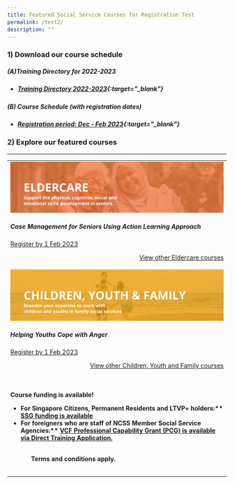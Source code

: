 ```yaml
---
title: Featured Social Service Courses for Registration Test
permalink: /test2/
description: ""
---
```

### 1) Download our course schedule

##### **(A)Training Directory for 2022-2023**
* ##### [Training Directory 2022-2023](/files/Files%20for%20Learners/FY22-Training-Directory-updated-1Sept22.pdf){:target="_blank"} 

##### **(B) Course Schedule (with registration dates)** <br>
* ##### [Registration period: Dec - Feb 2023](/files/Files%20for%20Learners/Monthly%20Featured%20Courses%20-%20Dec%20to%20Mar%202023.pdf){:target="_blank"}


### 2) Explore our featured courses

---

<table>
	<tr>
		<td>
			<img src="/images/training/eldercare-v2.png" alt="Caring and communicating with dementia and senior persons courses"><h5>Case Management for Seniors Using Action Learning Approach</h5><p><a href="https://www.ssi.gov.sg/training/eldercare/">Register by 1 Feb 2023<p><p style="text-align: right;"><a href="https://www.ssi.gov.sg/training/eldercare/">View other Eldercare courses<a>
			<tr>
				<td>
					<img src="/images/training/cyf-v2.png" alt="Caring and communicating with dementia and senior persons courses"><h5>Helping Youths Cope with Anger</h5><p><a href="https://www.ssi.gov.sg/training/eldercare/">Register by 1 Feb 2023<p><p style="text-align: right;"><p style="text-align: right;"><a href="https://www.ssi.gov.sg/training/eldercare/">View other Children, Youth and Family courses<a>
					<tr>
						<td>
					<table>
<br>

<b>Course funding is available!<b><br>

<ul>
	<li>For Singapore Citizens, Permanent Residents and LTVP+ holders:** <a href ="https://www.ssg-wsg.gov.sg/individuals/training-grants-incentives.html">SSG funding is available<a>
	<li>For foreigners who are staff of NCSS Member Social Service Agencies:** <a href = "https://www.ncss.gov.sg/grants-search/detail-page/VCFProfessionalCapabilityGrant-LocalTraining">VCF Professional Capability Grant (PCG) is available via Direct Training Application.<a>
<ul>
	
<br>Terms and conditions apply.